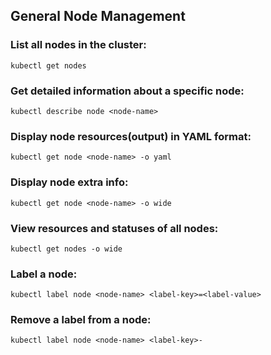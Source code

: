 ## General Node Management
 ### List all nodes in the cluster:

``` kubectl get nodes ```

### Get detailed information about a specific node:

``` kubectl describe node <node-name> ```

### Display node resources(output) in YAML format:

``` kubectl get node <node-name> -o yaml ```

### Display node extra info:

``` kubectl get node <node-name> -o wide ```

### View resources and statuses of all nodes:

``` kubectl get nodes -o wide ```

### Label a node:

``` kubectl label node <node-name> <label-key>=<label-value> ```

### Remove a label from a node:

``` kubectl label node <node-name> <label-key>- ```
